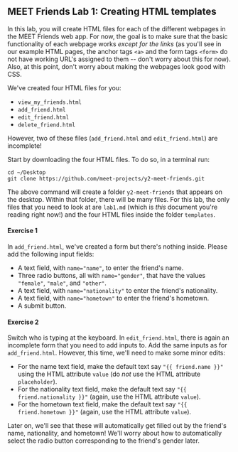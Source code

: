 MEET Friends Lab 1: Creating HTML templates
-------------------------------------------

In this lab, you will create HTML files for each of the different webpages in the MEET Friends web app. For now, the goal is to make sure that the basic functionality of each webpage works *except for the links* (as you'll see in our example HTML pages, the anchor tags `<a>` and the form tags `<form>` do not have working URL's assigned to them -- don't worry about this for now). Also, at this point, don't worry about making the webpages look good with CSS.

We've created four HTML files for you:
* `view_my_friends.html`
* `add_friend.html`
* `edit_friend.html`
* `delete_friend.html`

However, two of these files (`add_friend.html` and `edit_friend.html`) are incomplete!

Start by downloading the four HTML files. To do so, in a terminal run:

```
cd ~/Desktop
git clone https://github.com/meet-projects/y2-meet-friends.git
```

The above command will create a folder `y2-meet-friends` that appears on the desktop. Within that folder, there will be many files. For this lab, the only files that you need to look at are `lab1.md` (which is *this* document you're reading right now!) and the four HTML files inside the folder `templates`.

#### Exercise 1

In `add_friend.html`, we've created a form but there's nothing inside. Please add the following input fields:
* A text field, with `name="name"`, to enter the friend's name.
* Three radio buttons, all with `name="gender"`, that have the values `"female"`, `"male"`, and `"other"`.
* A text field, with `name="nationality"` to enter the friend's nationality.
* A text field, with `name="hometown"` to enter the friend's hometown.
* A submit button.

#### Exercise 2

Switch who is typing at the keyboard. In `edit_friend.html`, there is again an incomplete form that you need to add inputs to. Add the same inputs as for `add_friend.html`. However, this time, we'll need to make some minor edits:

* For the name text field, make the default text say `"{{ friend.name }}"` using the HTML attribute `value` (do *not* use the HTML attribute `placeholder`).
* For the nationality text field, make the default text say `"{{ friend.nationality }}"` (again, use the HTML attribute `value`).
* For the hometown text field, make the default text say `"{{ friend.hometown }}"` (again, use the HTML attribute `value`).

Later on, we'll see that these will automatically get filled out by the friend's name, nationality, and hometown! We'll worry about how to automatically select the radio button corresponding to the friend's gender later.
